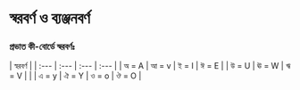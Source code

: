 # স্বরবর্ণ ও ব্যঞ্জনবর্ণ

### প্রভাত কী-বোর্ডে স্বরবর্ণঃ

|  স্বরবর্ণ  |
| :--- | :--- | :--- | :--- |
| অ = A | আ = v | ই = I | ঈ = E |
| উ = U | ঊ = W | ঋ = V |  |
| এ = y | ঐ = Y | ও = o | ঔ = O |



